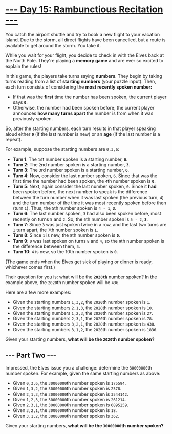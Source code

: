 # [--- Day 15: Rambunctious Recitation ---](https://adventofcode.com/2020/day/15)

You catch the airport shuttle and try to book a new flight to your vacation island. Due to the storm, all direct flights have been cancelled, but a route is available to get around the storm. You take it.

While you wait for your flight, you decide to check in with the Elves back at the North Pole. They're playing a **memory game** and are ever so excited to explain the rules!

In this game, the players take turns saying **numbers**. They begin by taking turns reading from a list of **starting numbers** (your puzzle input). Then, each turn consists of considering the **most recently spoken number:**

- If that was the **first** time the number has been spoken, the current player says **``0``**.
- Otherwise, the number had been spoken before; the current player announces **how many turns apart** the number is from when it was previously spoken.

So, after the starting numbers, each turn results in that player speaking aloud either **``0``** (if the last number is new) or an **age** (if the last number is a repeat).

For example, suppose the starting numbers are ``0,3,6``:

- **Turn 1**: The ``1``st number spoken is a starting number, **``0``**.
- **Turn 2**: The ``2``nd number spoken is a starting number, **``3``**.
- **Turn 3**: The ``3``rd number spoken is a starting number, **``6``**.
- **Turn 4**: Now, consider the last number spoken, ``6``. Since that was the first time the number had been spoken, the ``4``th number spoken is **``0``**.
- **Turn 5**: Next, again consider the last number spoken, ``0``. Since it **had** been spoken before, the next number to speak is the difference between the turn number when it was last spoken (the previous turn, ``4``) and the turn number of the time it was most recently spoken before then (turn ``1``). Thus, the ``5``th number spoken is ``4 - 1``, **``3``**.
- **Turn 6**: The last number spoken, ``3`` had also been spoken before, most recently on turns ``5`` and ``2``. So, the ``6``th number spoken is ``5 - 2``, **``3``**.
- **Turn 7**: Since ``3`` was just spoken twice in a row, and the last two turns are ``1`` turn apart, the ``7``th number spoken is **``1``**.
- **Turn 8**: Since ``1`` is new, the ``8``th number spoken is **``0``**.
- **Turn 9**: ``0`` was last spoken on turns ``8`` and ``4``, so the ``9``th number spoken is the difference between them, **``4``**.
- **Turn 10**: ``4`` is new, so the 10th number spoken is **``0``**.

(The game ends when the Elves get sick of playing or dinner is ready, whichever comes first.)

Their question for you is: what will be the **``2020th``** number spoken? In the example above, the ``2020``th number spoken will be ``436``.

Here are a few more examples:

- Given the starting numbers ``1,3,2``, the ``2020``th number spoken is ``1``.
- Given the starting numbers ``2,1,3``, the ``2020``th number spoken is ``10``.
- Given the starting numbers ``1,2,3``, the ``2020``th number spoken is ``27``.
- Given the starting numbers ``2,3,1``, the ``2020``th number spoken is ``78``.
- Given the starting numbers ``3,2,1``, the ``2020``th number spoken is ``438``.
- Given the starting numbers ``3,1,2``, the ``2020``th number spoken is ``1836``.

Given your starting numbers, **what will be the ``2020``th number spoken?**

## --- Part Two ---

Impressed, the Elves issue you a challenge: determine the ``30000000``th number spoken. For example, given the same starting numbers as above:

- Given ``0,3,6``, the ``30000000``th number spoken is ``175594``.
- Given ``1,3,2``, the ``30000000``th number spoken is ``2578``.
- Given ``2,1,3``, the ``30000000``th number spoken is ``3544142``.
- Given ``1,2,3``, the ``30000000``th number spoken is ``261214``.
- Given ``2,3,1``, the ``30000000``th number spoken is ``6895259``.
- Given ``3,2,1``, the ``30000000``th number spoken is ``18``.
- Given ``3,1,2``, the ``30000000``th number spoken is ``362``.

Given your starting numbers, **what will be the ``30000000``th number spoken?**
